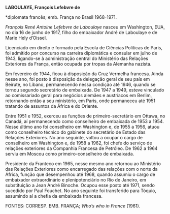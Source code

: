 **LABOULAYE, François Lefebvre de**

\*diplomata francês; emb. França no Brasil 1968-1971.

*François René Antoine Lefebvre de Laboulaye* nasceu em Washington, EUA,
no dia 16 de junho de 1917, filho do embaixador André de Laboulaye e de
Marie Hely d’Oissel.

Licenciado em direito e formado pela Escola de Ciências Políticas de
Paris, foi admitido por concurso na carreira diplomática e consular em
julho de 1943, ligando-se à administração central do Ministério das
Relações Exteriores da França, então ocupada por tropas da Alemanha
nazista.

Em fevereiro de 1944, ficou à disposição da Cruz Vermelha francesa.
Ainda nesse ano, foi posto à disposição da delegação geral de seu país
em Beirute, no Líbano, permanecendo nessa condição até 1946, quando se
tornou segundo secretário de embaixada. De 1947 a 1949, esteve vinculado
ao comissariado geral para negócios alemães e austríacos em Berlim,
retornando então a seu ministério, em Paris, onde permaneceu até 1951
tratando de assuntos da África e do Oriente.

Entre 1951 e 1952, exerceu as funções de primeiro-secretário em Ottawa,
no Canadá, aí permanecendo como conselheiro de embaixada de 1953 a 1954.
Nesse último ano foi conselheiro em Washington e, de 1955 a 1956, atuou
como conselheiro técnico do gabinete do secretário de Estado das
Relações Exteriores. No ano seguinte, voltou a ocupar o cargo de
conselheiro em Washington e, de 1958 a 1962, foi chefe do serviço de
relações exteriores da Companhia Francesa de Petróleo. De 1962 a 1964
serviu em Moscou como primeiro-conselheiro de embaixada.

Presidente da Franteco em 1965, nesse mesmo ano retornou ao Ministério
das Relações Exteriores como encarregado das relações com o norte da
África, função que desempenhou até 1968, quando assumiu o cargo de
embaixador extraordinário e plenipotenciário no Rio de Janeiro, em
substituição a Jean André Binoche. Ocupou esse posto até 1971, sendo
sucedido por Paul Fouchet. No ano seguinte foi transferido para Tóquio,
assumindo aí a chefia da embaixada francesa.

FONTES: CORRESP. EMB. FRANÇA; *Who’s* *who in France* (1961).

 
